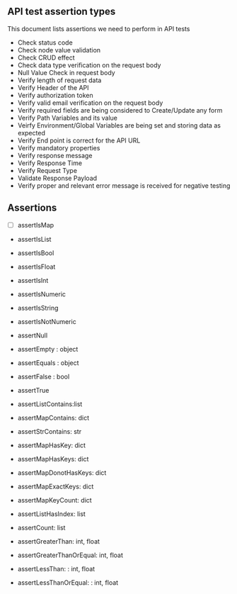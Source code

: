 ## API test assertion types

This document lists assertions we need to perform in API tests

- Check status code
- Check node value validation
- Check CRUD effect
- Check data type verification on the request body
- Null Value Check in request body
- Verify length of request data
- Verify Header of the API
- Verify authorization token
- Verify valid email verification on the request body
- Verify required fields are being considered to Create/Update any form
- Verify Path Variables and its value
- Veirfy Environment/Global Variables are being set and storing data as expected
- Verify End point is correct for the API URL
- Verify mandatory properties
- Verify response message
- Verify Response Time
- Verify Request Type
- Validate Response Payload
- Verify proper and relevant error message is received for negative testing


## Assertions

-[ ] assertIsMap
- assertIsList
- assertIsBool
- assertIsFloat
- assertIsInt
- assertIsNumeric
- assertIsString
- assertIsNotNumeric
- assertNull
- assertEmpty : object
- assertEquals : object
- assertFalse : bool
- assertTrue

- assertListContains:list
- assertMapContains: dict
- assertStrContains: str

- assertMapHasKey: dict
- assertMapHasKeys: dict
- assertMapDonotHasKeys: dict
- assertMapExactKeys: dict
- assertMapKeyCount: dict

- assertListHasIndex: list

- assertCount: list

- assertGreaterThan: int, float
- assertGreaterThanOrEqual: int, float
- assertLessThan: : int, float
- assertLessThanOrEqual: : int, float